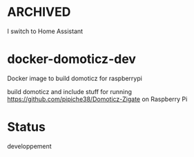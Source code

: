 
# ARCHIVED

I switch to Home Assistant

# docker-domoticz-dev
Docker image to build domoticz for raspberrypi


build domoticz and include stuff for running https://github.com/pipiche38/Domoticz-Zigate on Raspberry Pi

# Status

developpement

